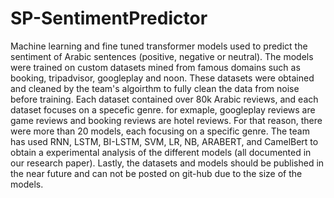 # SP-SentimentPredictor
Machine learning and fine tuned transformer models used to predict the sentiment of Arabic sentences (positive, negative or neutral). The models were trained on custom datasets mined from famous domains such as booking, tripadvisor, googleplay and noon. These datasets were obtained and cleaned by the team's algoirthm to fully clean the data from noise before training. Each dataset contained over 80k Arabic reviews, and each dataset focuses on a specefic genre. for exmaple, googleplay reviews are game reviews and booking reviews are hotel reviews. For that reason, there were more than 20 models, each focusing on a specific genre. The team has used RNN, LSTM, BI-LSTM, SVM, LR, NB, ARABERT, and CamelBert to obtain a experimental analysis of the different models (all documented in our research paper). Lastly, the datasets and models should be published in the near future and can not be posted on git-hub due to the size of the models. 
